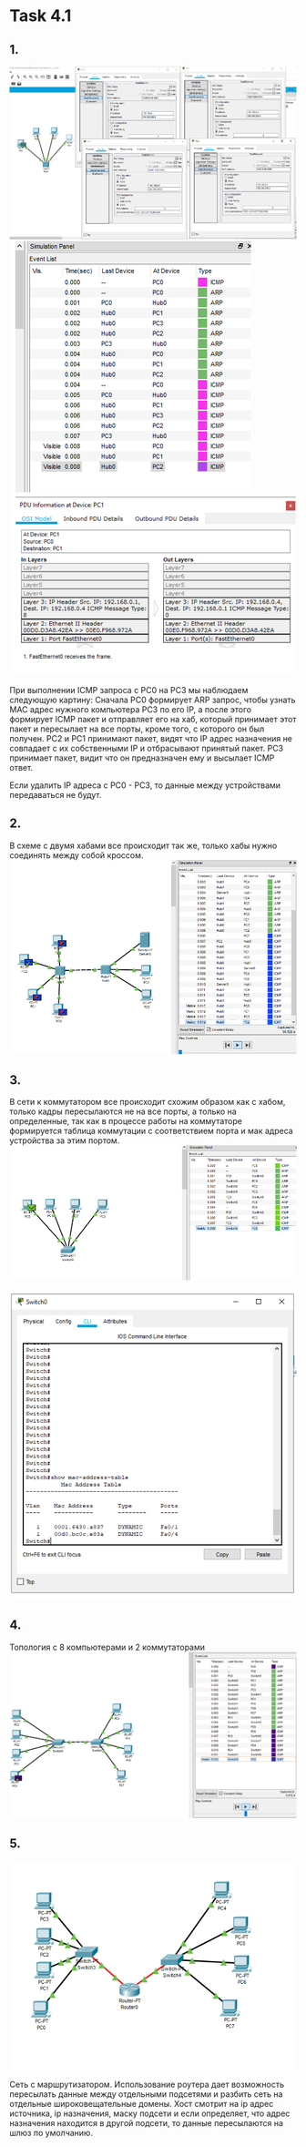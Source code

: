 ﻿# Task 4.1

## 1.

![](images/Screenshot_1.png)
![](images/Screenshot_3.png)
![](images/Screenshot_4.png)

При выполнении ICMP запроса с PC0 на PC3 мы наблюдаем следующую картину: Сначала PC0 формирует ARP запрос, чтобы узнать MAC адрес нужного компьютера PC3 по его IP, а после этого  формирует ICMP пакет и отправляет его на хаб, который принимает этот пакет и пересылает на все порты, кроме того, с которого он был получен. PC2 и PC1 принимают пакет, видят что IP адрес назначения не совпадает с их собственными IP  и отбрасывают принятый пакет. PC3 принимает пакет, видит что он предназначен ему и высылает ICMP ответ.

Если удалить IP адреса с PC0 - PC3, то данные между устройствами передаваться не будут.

## 2.

В схеме с двумя хабами все происходит так же, только хабы нужно соединять между собой кроссом.
![](images/Screenshot_5.png)
## 3.

В сети к коммутатором все происходит схожим образом как с хабом, только кадры пересылаются не на все порты, а только на определенные, так как в процессе работы на коммутаторе формируется таблица коммутации с соответствием порта и мак адреса устройства за этим портом.
![](images/Screenshot_6.png)

![](images/Screenshot_7.png)

## 4.

Топология с 8 компьютерами и 2 коммутаторами
![](images/Screenshot_8.png)

## 5.
![](images/Screenshot_9.png)

Сеть с маршрутизатором.  Использование роутера дает возможность пересылать данные между отдельными подсетями и разбить сеть на отдельные широковещательные домены. 
Хост смотрит на ip адрес источника, ip назначения, маску подсети и если  определяет, что адрес назначения находится в другой подсети, то данные пересылаются на шлюз по умолчанию.
